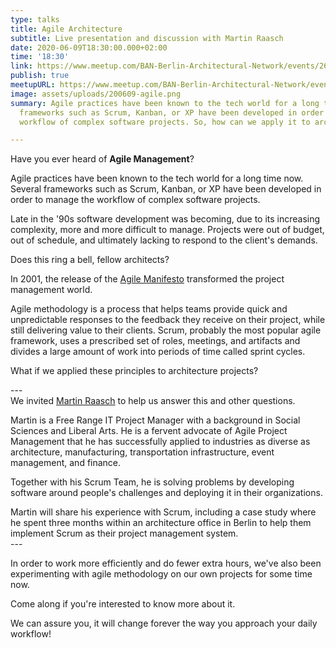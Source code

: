 ```yaml
---
type: talks
title: Agile Architecture
subtitle: Live presentation and discussion with Martin Raasch
date: 2020-06-09T18:30:00.000+02:00
time: '18:30'
link: https://www.meetup.com/BAN-Berlin-Architectural-Network/events/268922841/
publish: true
meetupURL: https://www.meetup.com/BAN-Berlin-Architectural-Network/events/268922841/
image: assets/uploads/200609-agile.png
summary: Agile practices have been known to the tech world for a long time now. Several
  frameworks such as Scrum, Kanban, or XP have been developed in order to manage the
  workflow of complex software projects. So, how can we apply it to architecture?

---
```

Have you ever heard of **Agile Management**?

Agile practices have been known to the tech world for a long time now. Several frameworks such as Scrum, Kanban, or XP have been developed in order to manage the workflow of complex software projects.

Late in the '90s software development was becoming, due to its increasing complexity, more and more difficult to manage. Projects were out of budget, out of schedule, and ultimately lacking to respond to the client's demands.

Does this ring a bell, fellow architects?

In 2001, the release of the [Agile Manifesto](https://agilemanifesto.org/ 'Agile Manifesto') transformed the project management world.

Agile methodology is a process that helps teams provide quick and unpredictable responses to the feedback they receive on their project, while still delivering value to their clients. Scrum, probably the most popular agile framework, uses a prescribed set of roles, meetings, and artifacts and divides a large amount of work into periods of time called sprint cycles.

What if we applied these principles to architecture projects?

\---  
We invited [Martin Raasch](https://www.linkedin.com/in/martin-raasch-51310415/) to help us answer this and other questions.

Martin is a Free Range IT Project Manager with a background in Social Sciences and Liberal Arts. He is a fervent advocate of Agile Project Management that he has successfully applied to industries as diverse as architecture, manufacturing, transportation infrastructure, event management, and finance.

Together with his Scrum Team, he is solving problems by developing software around people's challenges and deploying it in their organizations.

Martin will share his experience with Scrum, including a case study where he spent three months within an architecture office in Berlin to help them implement Scrum as their project management system.  
\---

In order to work more efficiently and do fewer extra hours, we've also been experimenting with agile methodology on our own projects for some time now.

Come along if you're interested to know more about it.

We can assure you, it will change forever the way you approach your daily workflow!